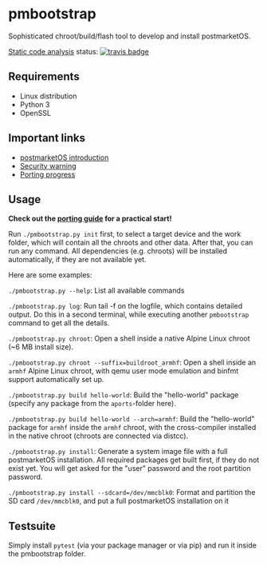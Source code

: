 # pmbootstrap
Sophisticated chroot/build/flash tool to develop and install postmarketOS.

[Static code analysis](https://github.com/postmarketOS/pmbootstrap/blob/master/test/static_code_analysis.sh) status: [![travis badge](https://api.travis-ci.org/postmarketOS/pmbootstrap.png?branch=master)](https://travis-ci.org/postmarketOS/pmbootstrap)

## Requirements
* Linux distribution
* Python 3
* OpenSSL

## Important links
* [postmarketOS introduction](https://ollieparanoid.github.io/post/postmarketOS)
* [Security warning](https://ollieparanoid.github.io/post/security-warning/)
* [Porting progress](https://github.com/postmarketOS/pmbootstrap/wiki/Devices)


## Usage
**Check out the [porting guide](https://github.com/postmarketOS/pmbootstrap/wiki/Porting-to-a-new-device) for a practical start!**

Run `./pmbootstrap.py init` first, to select a target device and the work folder, which will contain all the chroots and other data.
After that, you can run any command. All dependencies (e.g. chroots) will be installed automatically, if they are not available yet.

Here are some examples:


`./pmbootstrap.py --help`:
List all available commands

`./pmbootstrap.py log`:
Run tail -f on the logfile, which contains detailed output. Do this in a second terminal, while executing another `pmbootstrap` command to get all the details.

`./pmbootstrap.py chroot`:
Open a shell inside a native Alpine Linux chroot (~6 MB install size).

`./pmbootstrap.py chroot --suffix=buildroot_armhf`:
Open a shell inside an `armhf` Alpine Linux chroot, with qemu user mode emulation and binfmt support automatically set up.

`./pmbootstrap.py build hello-world`:
Build the "hello-world" package (specify any package from the `aports`-folder here).

`./pmbootstrap.py build hello-world --arch=armhf`:
Build the "hello-world" package for `armhf` inside the `armhf` chroot, with the cross-compiler installed in the native chroot (chroots are connected via distcc).

`./pmbootstrap.py install`:
Generate a system image file with a full postmarketOS installation. All required packages get built first, if they do not exist yet. You will get asked for the "user" password and the root partition password.

`./pmbootstrap.py install --sdcard=/dev/mmcblk0`:
Format and partition the SD card `/dev/mmcblk0`, and put a full postmarketOS installation on it


## Testsuite
Simply install `pytest` (via your package manager or via pip) and run it inside the pmbootstrap folder.


